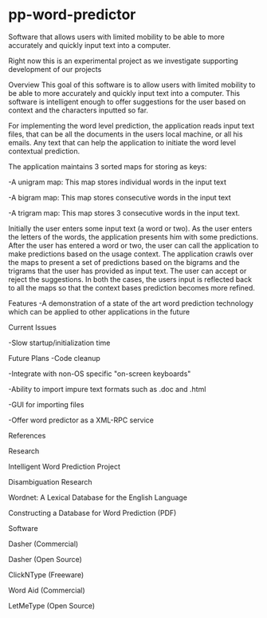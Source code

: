 # pp-word-predictor
Software that allows users with limited mobility to be able to more accurately and quickly input text into a computer.

Right now this is an experimental project as we investigate supporting development of our projects

Overview
This goal of this software is to allow users with limited mobility to be able to more accurately and quickly input text into a computer. This software is intelligent enough to offer suggestions for the user based on context and the characters inputted so far.

For implementing the word level prediction, the application reads input text files, that can be all the documents in the users local machine, or all his emails. Any text that can help the application to initiate the word level contextual prediction.

The application maintains 3 sorted maps for storing as keys:

-A unigram map: This map stores individual words in the input text

-A bigram map: This map stores consecutive words in the input text

-A trigram map: This map stores 3 consecutive words in the input text.

Initially the user enters some input text (a word or two). As the user enters the letters of the words, the application presents him with some predictions. After the user has entered a word or two, the user can call the application to make predictions based on the usage context. The application crawls over the maps to present a set of predictions based on the bigrams and the trigrams that the user has provided as input text. The user can accept or reject the suggestions. In both the cases, the users input is reflected back to all the maps so that the context bases prediction becomes more refined.


Features
-A demonstration of a state of the art word prediction technology which can be applied to other applications in the future

Current Issues

-Slow startup/initialization time

Future Plans
-Code cleanup

-Integrate with non-OS specific "on-screen keyboards"

-Ability to import impure text formats such as .doc and .html

-GUI for importing files

-Offer word predictor as a XML-RPC service

References

Research

Intelligent Word Prediction Project

Disambiguation Research

Wordnet: A Lexical Database for the English Language

Constructing a Database for Word Prediction (PDF)

Software

Dasher (Commercial)

Dasher (Open Source)

ClickNType (Freeware)

Word Aid (Commercial)

LetMeType (Open Source)
